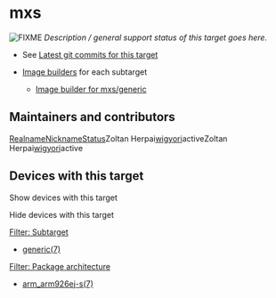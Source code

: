 # mxs

![FIXME](/lib/images/smileys/fixme.svg) *Description / general support status of this target goes here.*

- See [Latest git commits for this target](https://git.openwrt.org/?p=openwrt%2Fopenwrt.git&a=search&h=HEAD&st=commit&s=mxs%3A "https://git.openwrt.org/?p=openwrt/openwrt.git&a=search&h=HEAD&st=commit&s=mxs:")
- [Image builders](/docs/guide-user/additional-software/imagebuilder "docs:guide-user:additional-software:imagebuilder") for each subtarget
  
  - [Image builder for mxs/generic](http://downloads.openwrt.org/snapshots/targets/mxs/generic/openwrt-imagebuilder-mxs.Linux-x86_64.tar.xz "http://downloads.openwrt.org/snapshots/targets/mxs/generic/openwrt-imagebuilder-mxs.Linux-x86_64.tar.xz")

## Maintainers and contributors

[Realname](/docs/techref/targets/mxs?datasrt=realname "Sort by this column")[Nickname](/docs/techref/targets/mxs?datasrt=nickname "Sort by this column")[Status](/docs/techref/targets/mxs?datasrt=status "Sort by this column")Zoltan Herpai[wigyori](/developers/wigyori "developers:wigyori")activeZoltan Herpai[wigyori](/developers/wigyori "developers:wigyori")active

## Devices with this target

Show devices with this target

Hide devices with this target

[Filter: Subtarget](#folded_ed9eff698ccebcdf2e8cbc189d33ba8a_1)

- [generic(7)](/docs/techref/targets/mxs?dataflt%5B0%5D=subtarget_%3Dgeneric "Show pages matching 'generic'")

[Filter: Package architecture](#folded_ed9eff698ccebcdf2e8cbc189d33ba8a_2)

- [arm\_arm926ej-s(7)](/docs/techref/targets/mxs?dataflt%5B0%5D=package%20architecture_%3Darm_arm926ej-s "Show pages matching 'arm_arm926ej-s'")
